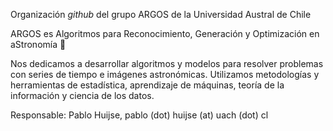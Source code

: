 Organización *github* del grupo ARGOS de la Universidad Austral de Chile

ARGOS es Algoritmos para Reconocimiento, Generación y Optimización en aStronomía 🔭

Nos dedicamos a desarrollar algoritmos y modelos para resolver problemas con series de tiempo e imágenes astronómicas. Utilizamos metodologías y herramientas de estadística, aprendizaje de máquinas, teoría de la información y ciencia de los datos. 

Responsable: Pablo Huijse, pablo (dot) huijse (at) uach (dot) cl
